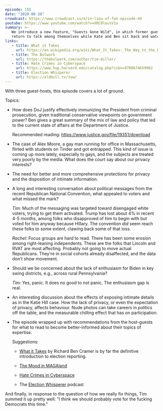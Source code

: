 ```yaml
---
episode: 155
date: "2020-08-28"
crowdcast: https://www.crowdcast.io/e/in-lieu-of-fun-episode-49
youtube: https://www.youtube.com/watch?v=XRC0lousV1o
summary: >-
   We introduce a new feature, "Guests Gone Wild", in which former guests
   return to talk among themselves while Kate and Ben sit back and watch.
links:
   - title: What it Takes
     url: https://en.wikipedia.org/wiki/What_It_Takes:_The_Way_to_the_White_House
   - title: The Bulwark
     url: https://thebulwark.com/author/tim-miller/
   - title: Hate Crimes in Cyberspace
     url: https://www.hup.harvard.edu/catalog.php?isbn=9780674659902
   - title: Election Whisperer
     url: https://oldbull.tv/tew/
---
```

With three guest-hosts, this episode covers a lot of ground.

Topics:

- How does DoJ justify effectively immunizing the President from criminal
  prosecution, given traditional conservative viewpoints on government power?
  Ben gives a great summary of the mix of law and policy that led to the
  current state of affairs at the Department of Justice.

  Recommended reading: https://www.justice.gov/file/19351/download

- The case of Alex Moore, a gay man running for office in Massachusetts,
  flirted with students on Tinder and got entrapped.  This kind of issue is
  coming up more lately, especially to gays, and the subjects are treated very
  poorly by the media. What does the court say about our privacy interests?

- The need for better and more comprehensive protections for privacy and the
  disposition of intimate information.

- A long and interesting conversation about political messages from the recent
  Republican National Convention, what appealed to voters and what missed the
  mark?

  *Tim:* Much of the messaging was targeted toward disengaged white voters,
  trying to get them activated.  Trump has lost about 4% in recent 4-5 months,
  among folks who disapproved of him to begin with but voted for him anyway
  because Hillary. The convention _did_ seem reach these folks to some extent,
  clawing back some of that loss.

  *Rachel:* Focus groups are hard to read. There has been some erosion among
  right-leaning independents. These are the folks that Lincoln and RVAT are
  most affecting. Probably not going to move actual Republicans. They're in
  social cohorts already disaffected, and the data don't show movement.

- Should we be concerned about the lack of enthusiasm for Biden in key swing
  districts, e.g., across rural Pennsylvania?

  *Tim:* Yes, panic. It does no good to not panic.  The enthusiasm gap is real.

- An interesting discussion about the effects of exposing intimate details as
  in the Katie Hill case. How the lack of privacy, or even the expectation of
  privacy, affects behaviour.  Nude photos can take careers in politics off the
  table, and the measurable chilling effect that has on participation.

- The episode wrapped up with recommendations from the host-guests for what to
  read to become better-informed about their topics of expertise.

  Suggestions:

    - [What it Takes](https://www.hup.harvard.edu/catalog.php?isbn=9780674659902)
      by Richard Ben Cramer is by far the definitive introduction to election
      reporting.

    - [The Mood in MAGAland](https://www.rollingstone.com/politics/politics-features/trump-reelection-chances-2020-house-senate-candidates-biden-1024862/)

    - [Hate Crimes in Cyberspace](https://www.hup.harvard.edu/catalog.php?isbn=9780674659902)

    - The [Election Whisperer](https://oldbull.tv/tew/) podcast

And finally, in response to the question of how we really fix things, Tim
summed it up pretty well: "I think we should probably vote for the fucking
Democrats this time."
